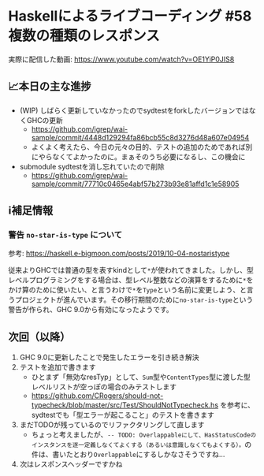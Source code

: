 # Haskellによるライブコーディング #58 複数の種類のレスポンス

実際に配信した動画: <https://www.youtube.com/watch?v=OE1YiP0JIS8>

## 📈本日の主な進捗

- (WIP) しばらく更新していなかったのでsydtestをforkしたバージョンではなくGHCの更新
    - <https://github.com/igrep/wai-sample/commit/4448d129294fa86bcb55c8d3276d48a607e04954>
    - よくよく考えたら、今日の元々の目的、テストの追加のためであれば別にやらなくてよかったのに。まぁそのうち必要になるし、この機会に
- submodule sydtestを消し忘れていたので削除
    - <https://github.com/igrep/wai-sample/commit/77710c0465e4abf57b273b93e81affd1c1e58905>

## ℹ️補足情報

### 警告 `no-star-is-type` について

参考: <https://haskell.e-bigmoon.com/posts/2019/10-04-nostaristype>

従来よりGHCでは普通の型を表すkindとして`*`が使われてきました。しかし、型レベルプログラミングをする場合は、型レベル整数などの演算をするために`*`をかけ算のために使いたい、と言うわけで`*`を`Type`という名前に変更しよう、と言うプロジェクトが進んでいます。その移行期間のために`no-star-is-type`という警告が作られ、GHC 9.0から有効になったようです。

## 次回（以降）

1. GHC 9.0に更新したことで発生したエラーを引き続き解決
1. テストを追加で書きます
    - ひとまず「無効なresTyp」として、`Sum`型や`ContentTypes`型に渡した型レベルリストが空っぽの場合のみテストします
    - <https://github.com/CRogers/should-not-typecheck/blob/master/src/Test/ShouldNotTypecheck.hs> を参考に、sydtestでも「型エラーが起こること」のテストを書きます
1. まだTODOが残っているのでリファクタリングして直します
    - ちょっと考えましたが、`-- TODO: Overlappableにして、HasStatusCodeのインスタンスを逐一定義しなくてよくする（あるいは意識しなくてもよくする）。`の件は、書いたとおり`Overlappable`にするしかなさそうですね...
1. 次はレスポンスヘッダーですかね
